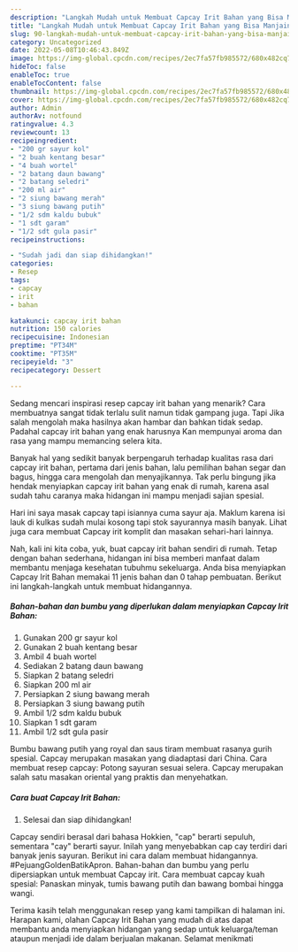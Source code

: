 ```yaml
---
description: "Langkah Mudah untuk Membuat Capcay Irit Bahan yang Bisa Manjain Lidah"
title: "Langkah Mudah untuk Membuat Capcay Irit Bahan yang Bisa Manjain Lidah"
slug: 90-langkah-mudah-untuk-membuat-capcay-irit-bahan-yang-bisa-manjain-lidah
category: Uncategorized
date: 2022-05-08T10:46:43.849Z
image: https://img-global.cpcdn.com/recipes/2ec7fa57fb985572/680x482cq70/capcay-irit-bahan-foto-resep-utama.jpg
hideToc: false
enableToc: true
enableTocContent: false
thumbnail: https://img-global.cpcdn.com/recipes/2ec7fa57fb985572/680x482cq70/capcay-irit-bahan-foto-resep-utama.jpg
cover: https://img-global.cpcdn.com/recipes/2ec7fa57fb985572/680x482cq70/capcay-irit-bahan-foto-resep-utama.jpg
author: Admin
authorAv: notfound
ratingvalue: 4.3
reviewcount: 13
recipeingredient:
- "200 gr sayur kol"
- "2 buah kentang besar"
- "4 buah wortel"
- "2 batang daun bawang"
- "2 batang seledri"
- "200 ml air"
- "2 siung bawang merah"
- "3 siung bawang putih"
- "1/2 sdm kaldu bubuk"
- "1 sdt garam"
- "1/2 sdt gula pasir"
recipeinstructions:

- "Sudah jadi dan siap dihidangkan!"
categories:
- Resep
tags:
- capcay
- irit
- bahan

katakunci: capcay irit bahan 
nutrition: 150 calories
recipecuisine: Indonesian
preptime: "PT34M"
cooktime: "PT35M"
recipeyield: "3"
recipecategory: Dessert

---
```



Sedang mencari inspirasi resep capcay irit bahan yang menarik? Cara membuatnya sangat tidak terlalu sulit namun tidak gampang juga. Tapi Jika salah mengolah maka hasilnya akan hambar dan bahkan tidak sedap. Padahal capcay irit bahan yang enak harusnya Kan mempunyai aroma dan rasa yang mampu memancing selera kita.


Banyak hal yang sedikit banyak berpengaruh terhadap kualitas rasa dari capcay irit bahan, pertama dari jenis bahan, lalu pemilihan bahan segar dan bagus, hingga cara mengolah dan menyajikannya. Tak perlu bingung jika hendak menyiapkan capcay irit bahan yang enak di rumah, karena asal sudah tahu caranya maka hidangan ini mampu menjadi sajian spesial.

Hari ini saya masak capcay tapi isiannya cuma sayur aja. Maklum karena isi lauk di kulkas sudah mulai kosong tapi stok sayurannya masih banyak. Lihat juga cara membuat Capcay irit komplit dan masakan sehari-hari lainnya.


Nah, kali ini kita coba, yuk, buat capcay irit bahan sendiri di rumah. Tetap dengan bahan sederhana, hidangan ini bisa memberi manfaat dalam membantu menjaga kesehatan tubuhmu sekeluarga. Anda bisa menyiapkan Capcay Irit Bahan memakai 11 jenis bahan dan 0 tahap pembuatan. Berikut ini langkah-langkah untuk membuat hidangannya.

<!--inarticleads1-->

##### Bahan-bahan dan bumbu yang diperlukan dalam menyiapkan Capcay Irit Bahan:

1. Gunakan 200 gr sayur kol
1. Gunakan 2 buah kentang besar
1. Ambil 4 buah wortel
1. Sediakan 2 batang daun bawang
1. Siapkan 2 batang seledri
1. Siapkan 200 ml air
1. Persiapkan 2 siung bawang merah
1. Persiapkan 3 siung bawang putih
1. Ambil 1/2 sdm kaldu bubuk
1. Siapkan 1 sdt garam
1. Ambil 1/2 sdt gula pasir


Bumbu bawang putih yang royal dan saus tiram membuat rasanya gurih spesial. Capcay merupakan masakan yang diadaptasi dari China. Cara membuat resep capcay: Potong sayuran sesuai selera. Capcay merupakan salah satu masakan oriental yang praktis dan menyehatkan. 

<!--inarticleads2-->

##### Cara buat Capcay Irit Bahan:


1. Selesai dan siap dihidangkan!

Capcay sendiri berasal dari bahasa Hokkien, &#34;cap&#34; berarti sepuluh, sementara &#34;cay&#34; berarti sayur. Inilah yang menyebabkan cap cay terdiri dari banyak jenis sayuran. Berikut ini cara dalam membuat hidangannya. #PejuangGoldenBatikApron. Bahan-bahan dan bumbu yang perlu dipersiapkan untuk membuat Capcay irit. Cara membuat capcay kuah spesial: Panaskan minyak, tumis bawang putih dan bawang bombai hingga wangi. 

Terima kasih telah menggunakan resep yang kami tampilkan di halaman ini. Harapan kami, olahan Capcay Irit Bahan yang mudah di atas dapat membantu anda menyiapkan hidangan yang sedap untuk keluarga/teman ataupun menjadi ide dalam berjualan makanan. Selamat menikmati
